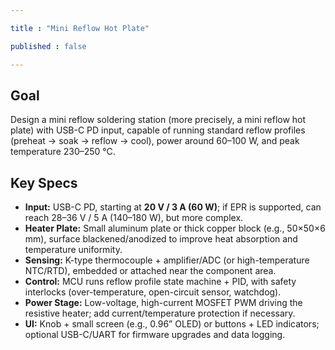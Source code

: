 ```yaml
---

title : "Mini Reflow Hot Plate"

published : false

---
```


## Goal

Design a mini reflow soldering station (more precisely, a mini reflow hot plate) with USB-C PD input, capable of running standard reflow profiles (preheat → soak → reflow → cool), power around 60–100 W, and peak temperature 230–250 °C.

## Key Specs

- **Input:** USB-C PD, starting at **20 V / 3 A (60 W)**; if EPR is supported, can reach 28–36 V / 5 A (140–180 W), but more complex.  
- **Heater Plate:** Small aluminum plate or thick copper block (e.g., 50×50×6 mm), surface blackened/anodized to improve heat absorption and temperature uniformity.  
- **Sensing:** K-type thermocouple + amplifier/ADC (or high-temperature NTC/RTD), embedded or attached near the component area.  
- **Control:** MCU runs reflow profile state machine + PID, with safety interlocks (over-temperature, open-circuit sensor, watchdog).  
- **Power Stage:** Low-voltage, high-current MOSFET PWM driving the resistive heater; add current/temperature protection if necessary.  
- **UI:** Knob + small screen (e.g., 0.96” OLED) or buttons + LED indicators; optional USB-C/UART for firmware upgrades and data logging.  
